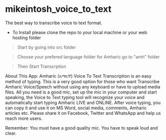 # mikeintosh_voice_to_text
The best way to transcribe voice to text format.


* To Install please clone the repo to your local machine or your web hosting folder

> Start by going into src folder

> Choose your prefered language folder for Amharic go to "amh" folder

> Then Start Transcrption

About This App:
Amharic (አማርኛ) Voice To Text Transcription is an easy method of typing. This is a very good option for those who want Transcribe Amharic Voice/Speech without using any keyboard or have to upload media files. All you need is a good mic, set up the mic in your computer and start speaking, the Voice to Text typing tool will recognize your voice and automatically start typing Amharic LIVE and ONLINE. After voice typing, you can copy it and use it on MS Word, social media, comments, Amharic articles etc. Please share it on Facebook, Twitter and WhatsApp and help us reach more users.

Remember:
You must have a good quality mic.
You have to speak loud and clear.
